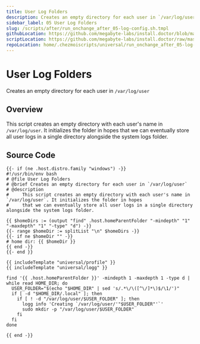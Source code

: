 ```yaml
---
title: User Log Folders
description: Creates an empty directory for each user in `/var/log/user`
sidebar_label: 05 User Log Folders
slug: /scripts/after/run_onchange_after_05-log-config.sh.tmpl
githubLocation: https://github.com/megabyte-labs/install.doctor/blob/master/home/.chezmoiscripts/universal/run_onchange_after_05-log-config.sh.tmpl
scriptLocation: https://github.com/megabyte-labs/install.doctor/raw/master/home/.chezmoiscripts/universal/run_onchange_after_05-log-config.sh.tmpl
repoLocation: home/.chezmoiscripts/universal/run_onchange_after_05-log-config.sh.tmpl
---
```

# User Log Folders

Creates an empty directory for each user in `/var/log/user`

## Overview

This script creates an empty directory with each user's name in `/var/log/user`. It initializes the folder in hopes
that we can eventually store all user logs in a single directory alongside the system logs folder.



## Source Code

```
{{- if (ne .host.distro.family "windows") -}}
#!/usr/bin/env bash
# @file User Log Folders
# @brief Creates an empty directory for each user in `/var/log/user`
# @description
#     This script creates an empty directory with each user's name in `/var/log/user`. It initializes the folder in hopes
#     that we can eventually store all user logs in a single directory alongside the system logs folder.

{{ $homeDirs := (output "find" .host.homeParentFolder "-mindepth" "1" "-maxdepth" "1" "-type" "d") -}}
{{- range $homeDir := splitList "\n" $homeDirs -}}
{{- if ne $homeDir "" -}}
# home dir: {{ $homeDir }}
{{ end -}}
{{- end }}

{{ includeTemplate "universal/profile" }}
{{ includeTemplate "universal/logg" }}

find '{{ .host.homeParentFolder }}' -mindepth 1 -maxdepth 1 -type d | while read HOME_DIR; do
  USER_FOLDER="$(echo "$HOME_DIR" | sed 's/.*\/\([^\/]*\)$/\1/')"
  if [ -d "$HOME_DIR/.local" ]; then
    if [ ! -d "/var/log/user/$USER_FOLDER" ]; then
      logg info 'Creating `/var/log/user/'"$USER_FOLDER"'`'
      sudo mkdir -p "/var/log/user/$USER_FOLDER"
    fi
  fi
done

{{ end -}}
```
